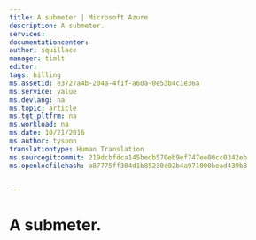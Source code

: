 ```yaml
---
title: A submeter | Microsoft Azure
description: A submeter.
services: 
documentationcenter: 
author: squillace
manager: timlt
editor: 
tags: billing
ms.assetid: e3727a4b-204a-4f1f-a60a-0e53b4c1e36a
ms.service: value
ms.devlang: na
ms.topic: article
ms.tgt_pltfrm: na
ms.workload: na
ms.date: 10/21/2016
ms.author: tysonn
translationtype: Human Translation
ms.sourcegitcommit: 219dcbfdca145bedb570eb9ef747ee00cc0342eb
ms.openlocfilehash: a87775ff304d1b85230e02b4a971000bead439b8


---
```

# <a name="to-be-submitted"></a>A submeter.



<!--HONumber=Nov16_HO2-->


